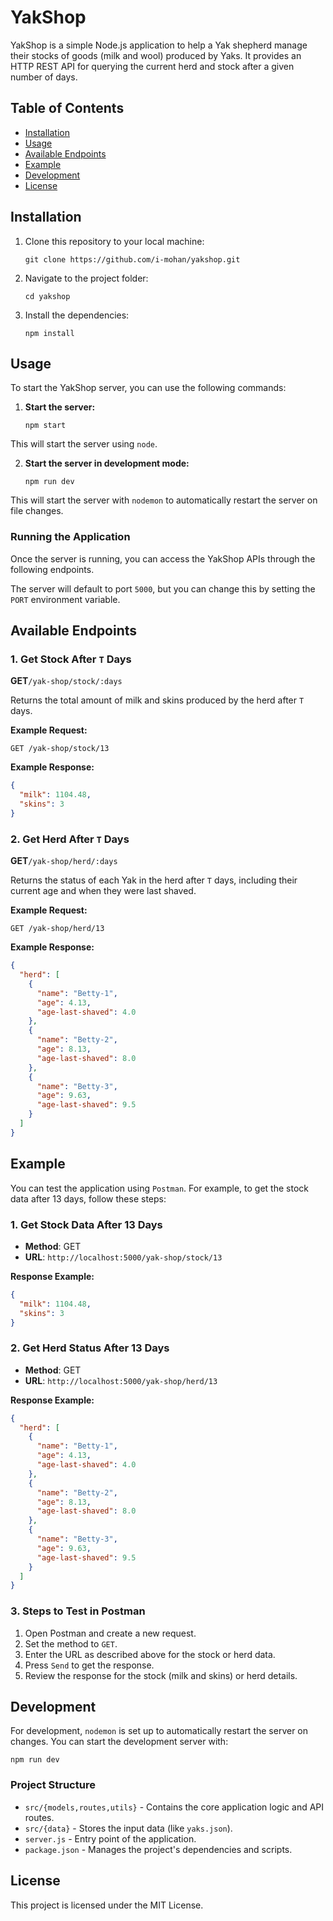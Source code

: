 # YakShop

YakShop is a simple Node.js application to help a Yak shepherd manage their stocks of goods (milk and wool) produced by Yaks. It provides an HTTP REST API for querying the current herd and stock after a given number of days.

## Table of Contents

- [Installation](#installation)
- [Usage](#usage)
- [Available Endpoints](#available-endpoints)
- [Example](#example)
- [Development](#development)
- [License](#license)

## Installation

1. Clone this repository to your local machine:

   ```copy
   git clone https://github.com/i-mohan/yakshop.git
   ```

2. Navigate to the project folder:

   ```copy
   cd yakshop
   ```

3. Install the dependencies:
   ```copy
   npm install
   ```

## Usage

To start the YakShop server, you can use the following commands:

1. **Start the server:**
   ```copy
   npm start
   ```

This will start the server using `node`.

2. **Start the server in development mode:**
   ```copy
   npm run dev
   ```

This will start the server with `nodemon` to automatically restart the server on file changes.

### Running the Application

Once the server is running, you can access the YakShop APIs through the following endpoints.

The server will default to port `5000`, but you can change this by setting the `PORT` environment variable.

## Available Endpoints

### 1. Get Stock After `T` Days

**GET**`/yak-shop/stock/:days`

Returns the total amount of milk and skins produced by the herd after `T` days.

**Example Request:**

```copy
GET /yak-shop/stock/13
```

**Example Response:**

```json
{
  "milk": 1104.48,
  "skins": 3
}
```

### 2. Get Herd After `T` Days

**GET**`/yak-shop/herd/:days`

Returns the status of each Yak in the herd after `T` days, including their current age and when they were last shaved.

**Example Request:**

```copy
GET /yak-shop/herd/13
```

**Example Response:**

```json
{
  "herd": [
    {
      "name": "Betty-1",
      "age": 4.13,
      "age-last-shaved": 4.0
    },
    {
      "name": "Betty-2",
      "age": 8.13,
      "age-last-shaved": 8.0
    },
    {
      "name": "Betty-3",
      "age": 9.63,
      "age-last-shaved": 9.5
    }
  ]
}
```

## Example

You can test the application using `Postman`. For example, to get the stock data after 13 days, follow these steps:

### 1. Get Stock Data After 13 Days

- **Method**: GET
- **URL**: `http://localhost:5000/yak-shop/stock/13`

**Response Example:**

```json
{
  "milk": 1104.48,
  "skins": 3
}
```

### 2. Get Herd Status After 13 Days

- **Method**: GET
- **URL**: `http://localhost:5000/yak-shop/herd/13`

**Response Example:**

```json
{
  "herd": [
    {
      "name": "Betty-1",
      "age": 4.13,
      "age-last-shaved": 4.0
    },
    {
      "name": "Betty-2",
      "age": 8.13,
      "age-last-shaved": 8.0
    },
    {
      "name": "Betty-3",
      "age": 9.63,
      "age-last-shaved": 9.5
    }
  ]
}
```

### 3. Steps to Test in Postman

1. Open Postman and create a new request.
2. Set the method to `GET`.
3. Enter the URL as described above for the stock or herd data.
4. Press `Send` to get the response.
5. Review the response for the stock (milk and skins) or herd details.

## Development

For development, `nodemon` is set up to automatically restart the server on changes. You can start the development server with:

```copy
npm run dev
```

### Project Structure

- `src/{models,routes,utils}` - Contains the core application logic and API routes.
- `src/{data}` - Stores the input data (like `yaks.json`).
- `server.js` - Entry point of the application.
- `package.json` - Manages the project's dependencies and scripts.

## License

This project is licensed under the MIT License.

